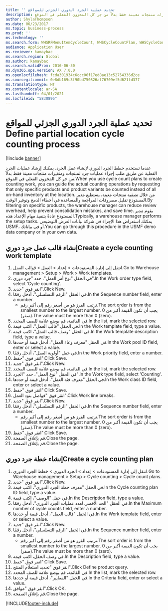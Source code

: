 ```yaml
---
title: 'تحديد ‬‏‫عملية الجرد الدوري الجزئي للمواقع‫ '
description: عندما تستخدم خطط الجرد الدوري لإنشاء عمل الجرد، يمكنك إرشاد عمليات الجرد الفعلية عن طريق طلب إجراء عمليات جرد لمنتجات ومتغيرات منتجات معينة فقط بدلاً من جر كل المخزون الفعلي في الموقع.
author: ShylaThompson
ms.date: 06/23/2017
ms.topic: business-process
ms.prod: ''
ms.technology: ''
ms.search.form: WHSRFMenuItemCycleCount, WHSCycleCountPlan, WHSCycleCountPlanListPage, WHSWorkTemplateTable
audience: Application User
ms.reviewer: kamaybac
ms.search.region: Global
ms.author: kamaybac
ms.search.validFrom: 2016-06-30
ms.dyn365.ops.version: AX 7.0.0
ms.openlocfilehash: fcda301934c6ccc06f17ed8ae13c52754336d2ce
ms.sourcegitcommit: 0e8db169c3f90bd750826af76709ef5d621fd377
ms.translationtype: HT
ms.contentlocale: ar-SA
ms.lasthandoff: 04/01/2021
ms.locfileid: "5830896"
---
```

# <a name="define-partial-location-cycle-counting-process"></a><span data-ttu-id="f0ffb-103">تحديد ‬‏‫عملية الجرد الدوري الجزئي للمواقع‫ </span><span class="sxs-lookup"><span data-stu-id="f0ffb-103">Define partial location cycle counting process</span></span> 

[!include [banner](../../includes/banner.md)]

<span data-ttu-id="f0ffb-104">عندما تستخدم خطط الجرد الدوري لإنشاء عمل الجرد، يمكنك إرشاد عمليات الجرد الفعلية عن طريق طلب إجراء عمليات جرد لمنتجات ومتغيرات منتجات معينة فقط بدلاً من جر كل المخزون الفعلي في الموقع.</span><span class="sxs-lookup"><span data-stu-id="f0ffb-104">When you use cycle count plans to create counting work, you can guide the actual counting operations by requesting that only specific products and product variants be counted instead of all on-hand inventory at the location.</span></span> <span data-ttu-id="f0ffb-105">من خلال تصفية منتجات معينة، يستطيع مدير المستودع تقليل مصروفات المراجعة والمساعدة في أخطاء الدمج وتوفير الوقت.</span><span class="sxs-lookup"><span data-stu-id="f0ffb-105">By filtering on specific products, the warehouse manager can reduce review overhead, help prevent consolidation mistakes, and save time.</span></span> <span data-ttu-id="f0ffb-106">يقوم مدير المستودع عادةً بتنفيذ مهام الإعداد هذه.</span><span class="sxs-lookup"><span data-stu-id="f0ffb-106">Typically, a warehouse manager performs the setup tasks.</span></span> <span data-ttu-id="f0ffb-107">يمكنك استعراض هذا الإجراء في شركة بيانات العرض التوضيحي USMF، أو في بياناتك.</span><span class="sxs-lookup"><span data-stu-id="f0ffb-107">You can go through this procedure in the USMF demo data company or in your own data.</span></span>


## <a name="create-a-cycle-counting-work-template"></a><span data-ttu-id="f0ffb-108">إنشاء قالب عمل جرد دوري</span><span class="sxs-lookup"><span data-stu-id="f0ffb-108">Create a cycle counting work template</span></span>
1. <span data-ttu-id="f0ffb-109">انتقل إلى إدارة المستودعات > إعداد > العمل > قوالب العمل.</span><span class="sxs-lookup"><span data-stu-id="f0ffb-109">Go to Warehouse management > Setup > Work > Work templates.</span></span>
2. <span data-ttu-id="f0ffb-110">في الحقل "نوع أمر العمل‬"، حدد "جرد دوري".</span><span class="sxs-lookup"><span data-stu-id="f0ffb-110">In the Work order type field, select 'Cycle counting'.</span></span>
3. <span data-ttu-id="f0ffb-111">انقر فوق "جديد".</span><span class="sxs-lookup"><span data-stu-id="f0ffb-111">Click New.</span></span>
4. <span data-ttu-id="f0ffb-112">في الحقل "الرقم التسلسلي"، أدخل رقمًا.</span><span class="sxs-lookup"><span data-stu-id="f0ffb-112">In the Sequence number field, enter a number.</span></span>
    * <span data-ttu-id="f0ffb-113">ترتيب الفرز هو من أصغر رقم إلى أكبر رقم.</span><span class="sxs-lookup"><span data-stu-id="f0ffb-113">The sort order is from the smallest number to the largest number.</span></span> <span data-ttu-id="f0ffb-114">يجب أن تكون القيمة أكبر من 0 (صفر).</span><span class="sxs-lookup"><span data-stu-id="f0ffb-114">The value must be more than 0 (zero).</span></span>  
5. <span data-ttu-id="f0ffb-115">في القائمة، قم بوضع علامة للصف المحدد.</span><span class="sxs-lookup"><span data-stu-id="f0ffb-115">In the list, mark the selected row.</span></span>
6. <span data-ttu-id="f0ffb-116">في الحقل "قالب العمل"، اكتب قيمة.</span><span class="sxs-lookup"><span data-stu-id="f0ffb-116">In the Work template field, type a value.</span></span>
7. <span data-ttu-id="f0ffb-117">في الحقل "وصف قالب العمل"، اكتب قيمة.</span><span class="sxs-lookup"><span data-stu-id="f0ffb-117">In the Work template description field, type a value.</span></span>
8. <span data-ttu-id="f0ffb-118">في الحقل "معرف وعاء العمل‬"، أدخل قيمة أو حددها.</span><span class="sxs-lookup"><span data-stu-id="f0ffb-118">In the Work pool ID field, enter or select a value.</span></span>
9. <span data-ttu-id="f0ffb-119">في حقل "أولوية العمل"، أدخل رقمًا.</span><span class="sxs-lookup"><span data-stu-id="f0ffb-119">In the Work priority field, enter a number.</span></span>
10. <span data-ttu-id="f0ffb-120">انقر فوق "حفظ".</span><span class="sxs-lookup"><span data-stu-id="f0ffb-120">Click Save.</span></span>
11. <span data-ttu-id="f0ffb-121">انقر فوق "جديد".</span><span class="sxs-lookup"><span data-stu-id="f0ffb-121">Click New.</span></span>
12. <span data-ttu-id="f0ffb-122">في القائمة، قم بوضع علامة للصف المحدد.</span><span class="sxs-lookup"><span data-stu-id="f0ffb-122">In the list, mark the selected row.</span></span>
13. <span data-ttu-id="f0ffb-123">في الحقل "نوع العمل"، حدد "الجرد".</span><span class="sxs-lookup"><span data-stu-id="f0ffb-123">In the Work type field, select 'Counting'.</span></span>
14. <span data-ttu-id="f0ffb-124">في الحقل "معرف فئة العمل"، أدخل قيمة أو حددها.</span><span class="sxs-lookup"><span data-stu-id="f0ffb-124">In the Work class ID field, enter or select a value.</span></span>
15. <span data-ttu-id="f0ffb-125">انقر فوق "حفظ".</span><span class="sxs-lookup"><span data-stu-id="f0ffb-125">Click Save.</span></span>
16. <span data-ttu-id="f0ffb-126">انقر فوق "فواصل بنود العمل".</span><span class="sxs-lookup"><span data-stu-id="f0ffb-126">Click Work line breaks.</span></span>
17. <span data-ttu-id="f0ffb-127">انقر فوق "جديد".</span><span class="sxs-lookup"><span data-stu-id="f0ffb-127">Click New.</span></span>
18. <span data-ttu-id="f0ffb-128">في الحقل "الرقم التسلسلي"، أدخل رقمًا.</span><span class="sxs-lookup"><span data-stu-id="f0ffb-128">In the Sequence number field, enter a number.</span></span>
    * <span data-ttu-id="f0ffb-129">ترتيب الفرز هو من أصغر رقم إلى أكبر رقم.</span><span class="sxs-lookup"><span data-stu-id="f0ffb-129">The sort order is from the smallest number to the largest number.</span></span> <span data-ttu-id="f0ffb-130">يجب أن تكون القيمة أكبر من 0 (صفر).</span><span class="sxs-lookup"><span data-stu-id="f0ffb-130">The value must be more than 0 (zero).</span></span>  
19. <span data-ttu-id="f0ffb-131">انقر فوق "حفظ".</span><span class="sxs-lookup"><span data-stu-id="f0ffb-131">Click Save.</span></span>
20. <span data-ttu-id="f0ffb-132">قم بإغلاق الصفحة.</span><span class="sxs-lookup"><span data-stu-id="f0ffb-132">Close the page.</span></span>
21. <span data-ttu-id="f0ffb-133">قم بإغلاق الصفحة.</span><span class="sxs-lookup"><span data-stu-id="f0ffb-133">Close the page.</span></span>

## <a name="create-a-cycle-counting-plan"></a><span data-ttu-id="f0ffb-134">إنشاء خطة جرد دوري</span><span class="sxs-lookup"><span data-stu-id="f0ffb-134">Create a cycle counting plan</span></span>
1. <span data-ttu-id="f0ffb-135">انتقل إلى إدارة المستودعات > إعداد > الجرد الدوري > خطط الجرد الدوري.</span><span class="sxs-lookup"><span data-stu-id="f0ffb-135">Go to Warehouse management > Setup > Cycle counting > Cycle count plans.</span></span>
2. <span data-ttu-id="f0ffb-136">انقر فوق "جديد".</span><span class="sxs-lookup"><span data-stu-id="f0ffb-136">Click New.</span></span>
3. <span data-ttu-id="f0ffb-137">في الحقل "معرف خطة الجرد الدوري"، اكتب قيمة.</span><span class="sxs-lookup"><span data-stu-id="f0ffb-137">In the Cycle counting plan ID field, type a value.</span></span>
4. <span data-ttu-id="f0ffb-138">في حقل "الوصف"، اكتب قيمة.</span><span class="sxs-lookup"><span data-stu-id="f0ffb-138">In the Description field, type a value.</span></span>
5. <span data-ttu-id="f0ffb-139">في الحقل "الحد الأقصى لعدد عمليات الجرد الدوري"، أدخل رقمًا.</span><span class="sxs-lookup"><span data-stu-id="f0ffb-139">In the Maximum number of cycle counts field, enter a number.</span></span>
6. <span data-ttu-id="f0ffb-140">في الحقل "قالب العمل"، أدخل قيمة أو حددها.</span><span class="sxs-lookup"><span data-stu-id="f0ffb-140">In the Work template field, enter or select a value.</span></span>
7. <span data-ttu-id="f0ffb-141">انقر فوق "جديد".</span><span class="sxs-lookup"><span data-stu-id="f0ffb-141">Click New.</span></span>
8. <span data-ttu-id="f0ffb-142">في الحقل "الرقم التسلسلي"، أدخل رقمًا.</span><span class="sxs-lookup"><span data-stu-id="f0ffb-142">In the Sequence number field, enter a number.</span></span>
    * <span data-ttu-id="f0ffb-143">ترتيب الفرز هو من أصغر رقم إلى أكبر رقم.</span><span class="sxs-lookup"><span data-stu-id="f0ffb-143">The sort order is from the smallest number to the largest number.</span></span> <span data-ttu-id="f0ffb-144">يجب أن تكون القيمة أكبر من 0 (صفر).</span><span class="sxs-lookup"><span data-stu-id="f0ffb-144">The value must be more than 0 (zero).</span></span>  
9. <span data-ttu-id="f0ffb-145">في وصف الحقل، اكتب قيمة.</span><span class="sxs-lookup"><span data-stu-id="f0ffb-145">In the Description field, type a value.</span></span>
10. <span data-ttu-id="f0ffb-146">انقر فوق "حفظ".</span><span class="sxs-lookup"><span data-stu-id="f0ffb-146">Click Save.</span></span>
11. <span data-ttu-id="f0ffb-147">انقر فوق "تحديد استعلام المنتج".</span><span class="sxs-lookup"><span data-stu-id="f0ffb-147">Click Define product query.</span></span>
12. <span data-ttu-id="f0ffb-148">في القائمة، قم بوضع علامة للصف المحدد.</span><span class="sxs-lookup"><span data-stu-id="f0ffb-148">In the list, mark the selected row.</span></span>
13. <span data-ttu-id="f0ffb-149">في الحقل "المعايير‬"، أدخل قيمة أو حددها.</span><span class="sxs-lookup"><span data-stu-id="f0ffb-149">In the Criteria field, enter or select a value.</span></span>
14. <span data-ttu-id="f0ffb-150">انقر فوق "موافق".</span><span class="sxs-lookup"><span data-stu-id="f0ffb-150">Click OK.</span></span>
15. <span data-ttu-id="f0ffb-151">قم بإغلاق الصفحة.</span><span class="sxs-lookup"><span data-stu-id="f0ffb-151">Close the page.</span></span>



[!INCLUDE[footer-include](../../../includes/footer-banner.md)]